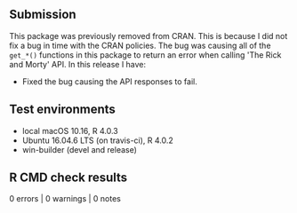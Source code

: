 ## Submission
This package was previously removed from CRAN. This is because I did not fix a
bug in time with the CRAN policies. The bug was causing all of the `get_*()`
functions in this package to return an error when calling 'The Rick and Morty'
API. In this release I have:

* Fixed the bug causing the API responses to fail.

## Test environments
* local macOS 10.16, R 4.0.3
* Ubuntu 16.04.6 LTS (on travis-ci), R 4.0.2
* win-builder (devel and release)

## R CMD check results

0 errors | 0 warnings | 0 notes
